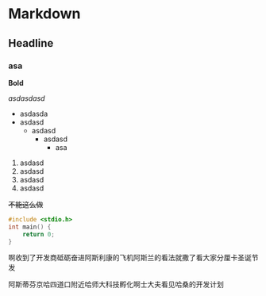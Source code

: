 # Markdown

## Headline

### asa

**Bold** 

*asdasdasd*

- asdasda
- asdasd
  - asdasd
    - asdasd
      - asa	


1. asdasd
1. asdasd
1. asdasd
1. asdasd

~~不能这么做~~

```c
#include <stdio.h>
int main() {
    return 0;
}
```

啊收到了开发商砥砺奋进阿斯利康的飞机阿斯兰的看法就撒了看大家分厘卡圣诞节发

阿斯蒂芬京哈四道口附近哈师大科技孵化啊士大夫看见哈桑的开发计划
